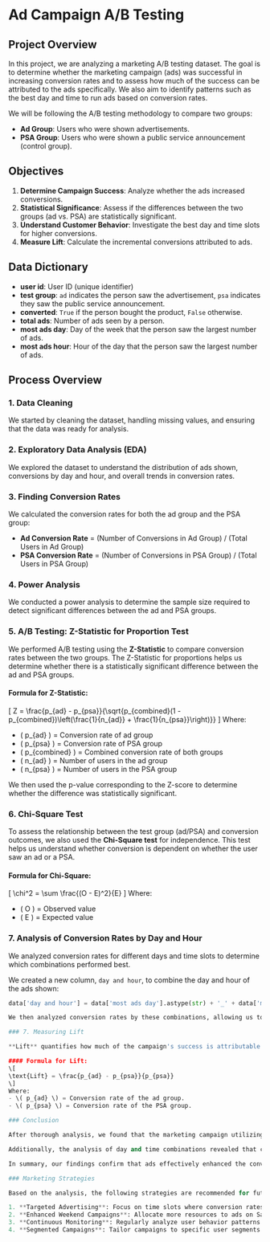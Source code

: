 # Ad Campaign A/B Testing

## Project Overview

In this project, we are analyzing a marketing A/B testing dataset. The goal is to determine whether the marketing campaign (ads) was successful in increasing conversion rates and to assess how much of the success can be attributed to the ads specifically. We also aim to identify patterns such as the best day and time to run ads based on conversion rates.

We will be following the A/B testing methodology to compare two groups:
- **Ad Group**: Users who were shown advertisements.
- **PSA Group**: Users who were shown a public service announcement (control group).

## Objectives

1. **Determine Campaign Success**: Analyze whether the ads increased conversions.
2. **Statistical Significance**: Assess if the differences between the two groups (ad vs. PSA) are statistically significant.
3. **Understand Customer Behavior**: Investigate the best day and time slots for higher conversions.
4. **Measure Lift**: Calculate the incremental conversions attributed to ads.

## Data Dictionary

- **user id**: User ID (unique identifier)
- **test group**: `ad` indicates the person saw the advertisement, `psa` indicates they saw the public service announcement.
- **converted**: `True` if the person bought the product, `False` otherwise.
- **total ads**: Number of ads seen by a person.
- **most ads day**: Day of the week that the person saw the largest number of ads.
- **most ads hour**: Hour of the day that the person saw the largest number of ads.

## Process Overview

### 1. Data Cleaning
We started by cleaning the dataset, handling missing values, and ensuring that the data was ready for analysis.

### 2. Exploratory Data Analysis (EDA)
We explored the dataset to understand the distribution of ads shown, conversions by day and hour, and overall trends in conversion rates.

### 3. Finding Conversion Rates
We calculated the conversion rates for both the ad group and the PSA group:
- **Ad Conversion Rate** = (Number of Conversions in Ad Group) / (Total Users in Ad Group)
- **PSA Conversion Rate** = (Number of Conversions in PSA Group) / (Total Users in PSA Group)

### 4. Power Analysis
We conducted a power analysis to determine the sample size required to detect significant differences between the ad and PSA groups.

### 5. A/B Testing: Z-Statistic for Proportion Test

We performed A/B testing using the **Z-Statistic** to compare conversion rates between the two groups. The Z-Statistic for proportions helps us determine whether there is a statistically significant difference between the ad and PSA groups.

#### Formula for Z-Statistic:
\[
Z = \frac{p_{ad} - p_{psa}}{\sqrt{p_{combined}(1 - p_{combined})\left(\frac{1}{n_{ad}} + \frac{1}{n_{psa}}\right)}}
\]
Where:
- \( p_{ad} \) = Conversion rate of ad group
- \( p_{psa} \) = Conversion rate of PSA group
- \( p_{combined} \) = Combined conversion rate of both groups
- \( n_{ad} \) = Number of users in the ad group
- \( n_{psa} \) = Number of users in the PSA group

We then used the p-value corresponding to the Z-score to determine whether the difference was statistically significant. 

### 6. Chi-Square Test

To assess the relationship between the test group (ad/PSA) and conversion outcomes, we also used the **Chi-Square test** for independence. This test helps us understand whether conversion is dependent on whether the user saw an ad or a PSA.

#### Formula for Chi-Square:
\[
\chi^2 = \sum \frac{(O - E)^2}{E}
\]
Where:
- \( O \) = Observed value
- \( E \) = Expected value

### 7. Analysis of Conversion Rates by Day and Hour

We analyzed conversion rates for different days and time slots to determine which combinations performed best.

We created a new column, `day and hour`, to combine the day and hour of the ads shown:
```python
data['day and hour'] = data['most ads day'].astype(str) + '_' + data['most ads hour'].astype(str)

We then analyzed conversion rates by these combinations, allowing us to identify specific days and times when ads were most effective.

### 7. Measuring Lift

**Lift** quantifies how much of the campaign's success is attributable to the ads. We calculated the lift to measure the incremental increase in conversions due to the ads compared to the PSA group.

#### Formula for Lift:
\[
\text{Lift} = \frac{p_{ad} - p_{psa}}{p_{psa}}
\]
Where:
- \( p_{ad} \) = Conversion rate of the ad group.
- \( p_{psa} \) = Conversion rate of the PSA group.

### Conclusion

After thorough analysis, we found that the marketing campaign utilizing ads significantly outperformed the PSA strategy in driving conversions. The statistical tests indicated a significant difference in conversion rates, validating the effectiveness of the ads.

Additionally, the analysis of day and time combinations revealed that certain times, such as Saturday at 5 AM and 6 AM, showed peak conversion rates. This insight into user behavior suggests that these timings could be optimal for future advertising strategies.

In summary, our findings confirm that ads effectively enhanced the conversion rate, and we gained actionable insights to inform future marketing efforts.

### Marketing Strategies

Based on the analysis, the following strategies are recommended for future campaigns:

1. **Targeted Advertising**: Focus on time slots where conversion rates are highest, particularly on weekends.
2. **Enhanced Weekend Campaigns**: Allocate more resources to ads on Saturday mornings, where engagement is notably higher.
3. **Continuous Monitoring**: Regularly analyze user behavior patterns to adapt ad placements in real-time.
4. **Segmented Campaigns**: Tailor campaigns to specific user segments based on their interaction with ads to maximize conversion rates.

